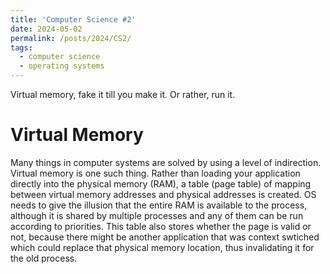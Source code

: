```yaml
---
title: 'Computer Science #2'
date: 2024-05-02
permalink: /posts/2024/CS2/
tags:
  - computer science
  - operating systems
---
```


Virtual memory, fake it till you make it. Or rather, run it.

Virtual Memory
====
Many things in computer systems are solved by using a level of indirection. Virtual memory is one such thing. Rather than loading your application directly into the physical memory (RAM), a table (page table) of mapping between virtual memory addresses and physical addresses is created. OS needs to give the illusion that the entire RAM is available to the process, although it is shared by multiple processes and any of them can be run according to priorities. This table also stores whether the page is valid or not, because there might be another application that was context swtiched which could replace that physical memory location, thus invalidating it for the old process.